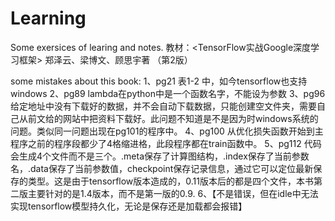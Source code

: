 # Learning
Some exersices of learing and notes.
教材：<TensorFlow实战Google深度学习框架> 郑泽云、梁博文、顾思宇著 （第2版）



some mistakes about this book:
1、pg21 表1-2 中，如今tensorflow也支持windows
2、pg89 lambda在python中是一个函数名字，不能设为参数
3、pg96 给定地址中没有下载好的数据，并不会自动下载数据，只能创建空文件夹，需要自己从前文给的网站中把资料下载好。此问题不知道是不是因为时windows系统的问题。类似同一问题出现在pg101的程序中。
4、pg100 从优化损失函数开始到主程序之前的程序段都少了4格缩进格，此段程序都在train函数中。
5、pg112 代码会生成4个文件而不是三个。.meta保存了计算图结构，.index保存了当前参数名，.data保存了当前参数值，checkpoint保存记录信息，通过它可以定位最新保存的类型。这是由于tensorflow版本造成的，0.11版本后的都是四个文件，本书第二版主要针对的是1.4版本，而不是第一版的0.9.
6、【不是错误，但在idle中无法实现tensorflow模型持久化，无论是保存还是加载都会报错】
